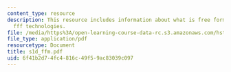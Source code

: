 ```yaml
---
content_type: resource
description: This resource includes information about what is free forming fabrication?,
  fff technologies.
file: /media/https%3A/open-learning-course-data-rc.s3.amazonaws.com/hst-535-principles-and-practice-of-tissue-engineering-fall-2004/6f41b2d74fc4816c49f59ac83039c097_s1d_ffm.pdf
file_type: application/pdf
resourcetype: Document
title: s1d_ffm.pdf
uid: 6f41b2d7-4fc4-816c-49f5-9ac83039c097
---
```

